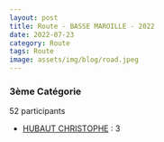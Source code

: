 ```yaml
---
layout: post
title: Route - BASSE MAROILLE - 2022
date: 2022-07-23
category: Route
tags: Route
image: assets/img/blog/road.jpeg
---
```


### 3ème Catégorie
52 participants
- [HUBAUT CHRISTOPHE](https://teamspecializedlille.github.io/works/hubautchristophe) : 3
